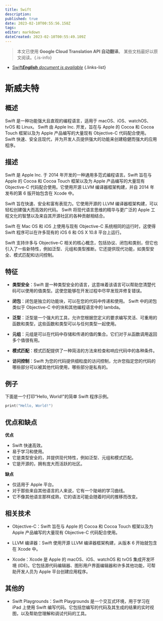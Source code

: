 ```yaml
---
title: Swift
description: 
published: true
date: 2023-02-10T00:55:56.158Z
tags: 
editor: markdown
dateCreated: 2023-02-10T00:55:49.109Z
---
```


> 本文已使用 **Google Cloud Translation API 自动翻译**。
某些文档最好以原文阅读。{.is-info}



- [Swift***English** document is available*](/en/Knowledge-base/Dictionary/swift)
{.links-list}


# 斯威夫特

## 概述
Swift 是一种功能强大且直观的编程语言，适用于 macOS、iOS、watchOS、tvOS 和 Linux。 Swift 由 Apple Inc. 开发，旨在与 Apple 的 Cocoa 和 Cocoa Touch 框架以及为 Apple 产品编写的大量现有 Objective-C 代码配合使用。 Swift 快速、安全且现代，并为开发人员提供强大的功能来创建稳健而强大的应用程序。

## 描述
Swift 是 Apple Inc. 于 2014 年开发的一种通用多范式编程语言。Swift 旨在与 Apple 的 Cocoa 和 Cocoa Touch 框架以及为 Apple 产品编写的大量现有 Objective-C 代码配合使用。它使用开源 LLVM 编译器框架构建，并自 2014 年发布的第 6 版开始包含在 Xcode 中。

Swift 旨在快速、安全和富有表现力。它使用开源的 LLVM 编译器框架构建，可以轻松创建强大而高效的代码。 Swift 将现代语言思维的精华与更广泛的 Apple 工程文化的智慧以及来自其开源社区的各种贡献相结合。

Swift 在 Mac OS 和 iOS 上使用与现有 Objective-C 系统相同的运行时，这使得 Swift 程序可以在许多现有的 iOS 6 和 OS X 10.8 平台上运行。

Swift 支持许多与 Objective-C 相关的核心概念，包括协议、闭包和类别，但它也引入了一些新特性，例如泛型、元组和类型推断。它还提供现代功能，如类型安全、模式匹配和访问控制。

## 特征

- **类型安全**：Swift 是一种类型安全的语言，这意味着该语言可以帮助您清楚代码可以使用的值类型。这使您能够在开发过程中尽早发现并修复错误。

- **闭包**：闭包是独立的功能块，可以在您的代码中传递和使用。 Swift 中的闭包类似于 Objective-C 中的块和其他编程语言中的 lambda。

- **泛型**：泛型是一个强大的工具，允许您根据您定义的要求编写灵活、可重用的函数和类型，这些函数和类型可以与任何类型一起使用。

- **元组**：元组是可以在代码中存储和传递的值的集合。它们对于从函数调用返回多个值很有用。

- **模式匹配**：模式匹配提供了一种简洁的方法来检查和响应代码中的各种条件。

- **访问控制**：Swift 为您的代码提供细粒度的访问控制，允许您指定您的代码的哪些部分可以被其他代码使用，哪些部分是私有的。

## 例子
下面是一个打印“Hello, World!”的简单 Swift 程序示例。

```swift
print("Hello, World!")
```

## 优点和缺点

**优点**

- Swift 快速高效。
- 易于学习和使用。
- 它是类型安全的，并提供现代特性，例如泛型、元组和模式匹配。
- 它是开源的，拥有庞大而活跃的社区。

**缺点**

- 仅适用于 Apple 平台。
- 对于那些来自其他语言的人来说，它有一个陡峭的学习曲线。
- 它不像其他语言那样成熟，它的语法可能会随着时间的推移而改变。

## 相关技术

- Objective-C：Swift 旨在与 Apple 的 Cocoa 和 Cocoa Touch 框架以及为 Apple 产品编写的大量现有 Objective-C 代码配合使用。

- LLVM 编译器：Swift 使用开源 LLVM 编译器框架构建，从版本 6 开始就包含在 Xcode 中。

- Xcode：Xcode 是 Apple 的 macOS、iOS、watchOS 和 tvOS 集成开发环境 (IDE)。它包括源代码编辑器、图形用户界面编辑器和许多其他功能，可帮助开发人员为 Apple 平台创建应用程序。

## 其他的

- Swift Playgrounds：Swift Playgrounds 是一个交互式环境，用于学习在 iPad 上使用 Swift 编写代码。它包括您编写的代码及其生成的结果的实时视图，以及帮助您理解和调试代码的工具。